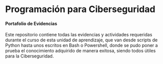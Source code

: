 <h1> Programación para Ciberseguridad </h1>
<h4> Portafolio de Evidencias </h4>

Este repositorio contiene todas las evidencias y actividades requeridas durante el curso de esta unidad de aprendizaje, que van desde scripts de Python hasta unos escritos en Bash o Powershell, donde se pudo poner a prueba el conocimiento adquirido de manera exitosa, siendo todos útiles para la Ciberseguridad.
</h4>
